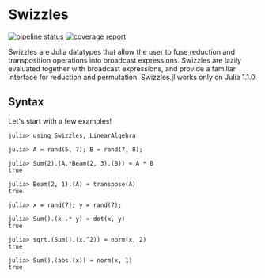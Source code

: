 # Swizzles

<!---
[![Travis](https://travis-ci.org/peterahrens/Swizzles.jl.svg?branch=master)](https://travis-ci.org/peterahrens/Swizzles.jl)
[![AppVeyor](https://ci.appveyor.com/api/projects/status/32r7s2skrgm9ubva/branch/master?svg=true)](https://ci.appveyor.com/project/peterahrens/swizzles-jl/branch/master)
[![Coveralls](https://coveralls.io/repos/peterahrens/Swizzles.jl/badge.svg?branch=master&service=github)](https://coveralls.io/github/peterahrens/Swizzles.jl?branch=master)
[![Codecov](http://codecov.io/github/peterahrens/Swizzles.jl/coverage.svg?branch=master)](http://codecov.io/github/peterahrens/Swizzles.jl?branch=master)
-->
[![pipeline status](https://gitlab.com/peterahrens/Swizzles.jl/badges/master/pipeline.svg)](https://gitlab.com/peterahrens/Swizzles.jl/commits/master)
[![coverage report](https://gitlab.com/peterahrens/Swizzles.jl/badges/master/coverage.svg)](https://gitlab.com/peterahrens/Swizzles.jl/commits/master)

Swizzles are Julia datatypes that allow the user to fuse reduction and transposition operations into broadcast expressions. Swizzles are lazily evaluated together with broadcast expressions, and provide a familiar interface for reduction and permutation. Swizzles.jl works only on Julia 1.1.0.

## Syntax

Let's start with a few examples!

```julia-repl
julia> using Swizzles, LinearAlgebra

julia> A = rand(5, 7); B = rand(7, 8);

julia> Sum(2).(A.*Beam(2, 3).(B)) ≈ A * B
true

julia> Beam(2, 1).(A) ≈ transpose(A)
true

julia> x = rand(7); y = rand(7);

julia> Sum().(x .* y) ≈ dot(x, y)
true

julia> sqrt.(Sum().(x.^2)) ≈ norm(x, 2)
true

julia> Sum().(abs.(x)) ≈ norm(x, 1)
true

```

